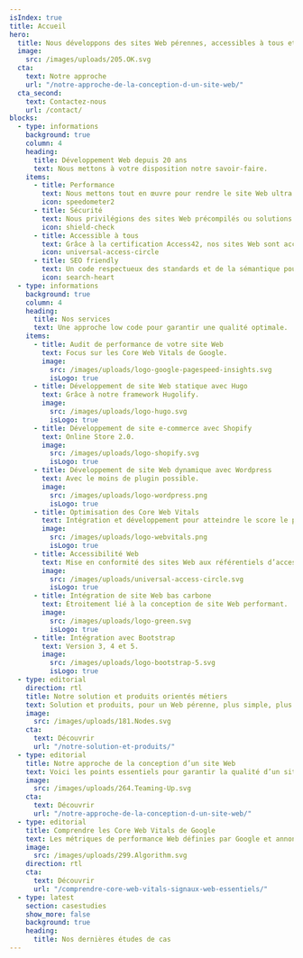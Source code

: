 ```yaml
---
isIndex: true
title: Accueil
hero:
  title: Nous développons des sites Web pérennes, accessibles à tous et à faible émission de carbone.
  image:
    src: /images/uploads/205.OK.svg
  cta:
    text: Notre approche
    url: "/notre-approche-de-la-conception-d-un-site-web/"
  cta_second:
    text: Contactez-nous
    url: /contact/
blocks:
  - type: informations
    background: true
    column: 4
    heading:
      title: Développement Web depuis 20 ans
      text: Nous mettons à votre disposition notre savoir-faire.
    items:
      - title: Performance
        text: Nous mettons tout en œuvre pour rendre le site Web ultra rapide et bas carbone grâce à de nombreux critères de tests.
        icon: speedometer2
      - title: Sécurité
        text: Nous privilégions des sites Web précompilés ou solutions SaaS.
        icon: shield-check
      - title: Accessible à tous
        text: Grâce à la certification Access42, nos sites Web sont accessibles à tous.
        icon: universal-access-circle
      - title: SEO friendly
        text: Un code respectueux des standards et de la sémantique pour un réferencement naturel optimisé.
        icon: search-heart
  - type: informations
    background: true
    column: 4
    heading:
      title: Nos services
      text: Une approche low code pour garantir une qualité optimale.
    items:
      - title: Audit de performance de votre site Web
        text: Focus sur les Core Web Vitals de Google.
        image:
          src: /images/uploads/logo-google-pagespeed-insights.svg
          isLogo: true
      - title: Développement de site Web statique avec Hugo
        text: Grâce à notre framework Hugolify.
        image:
          src: /images/uploads/logo-hugo.svg
          isLogo: true
      - title: Développement de site e-commerce avec Shopify
        text: Online Store 2.0.
        image:
          src: /images/uploads/logo-shopify.svg
          isLogo: true
      - title: Développement de site Web dynamique avec Wordpress
        text: Avec le moins de plugin possible.
        image:
          src: /images/uploads/logo-wordpress.png
          isLogo: true
      - title: Optimisation des Core Web Vitals
        text: Intégration et développement pour atteindre le score le plus élevé.
        image:
          src: /images/uploads/logo-webvitals.png
          isLogo: true
      - title: Accessibilité Web
        text: Mise en conformité des sites Web aux référentiels d’accessibilité RGAA / WCAG.
        image:
          src: /images/uploads/universal-access-circle.svg
          isLogo: true
      - title: Intégration de site Web bas carbone
        text: Étroitement lié à la conception de site Web performant.
        image:
          src: /images/uploads/logo-green.svg
          isLogo: true
      - title: Intégration avec Bootstrap
        text: Version 3, 4 et 5.
        image:
          src: /images/uploads/logo-bootstrap-5.svg
          isLogo: true
  - type: editorial
    direction: rtl
    title: Notre solution et produits orientés métiers
    text: Solution et produits, pour un Web pérenne, plus simple, plus accessible et à faible émission de carbone.
    image:
      src: /images/uploads/181.Nodes.svg
    cta:
      text: Découvrir
      url: "/notre-solution-et-produits/"
  - type: editorial
    title: Notre approche de la conception d’un site Web
    text: Voici les points essentiels pour garantir la qualité d’un site Web dans le temps et son utilisation par les internautes.
    image:
      src: /images/uploads/264.Teaming-Up.svg
    cta:
      text: Découvrir
      url: "/notre-approche-de-la-conception-d-un-site-web/"
  - type: editorial
    title: Comprendre les Core Web Vitals de Google
    text: Les métriques de performance Web définies par Google et annoncées pour la première fois en mai 2020.
    image:
      src: /images/uploads/299.Algorithm.svg
    direction: rtl
    cta:
      text: Découvrir
      url: "/comprendre-core-web-vitals-signaux-web-essentiels/"
  - type: latest
    section: casestudies
    show_more: false
    background: true
    heading:
      title: Nos dernières études de cas
---
```

